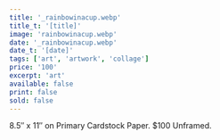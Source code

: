```yaml
---
title: '_rainbowinacup.webp'
title_t: '[title]'
image: 'rainbowinacup.webp'
date: '_rainbowinacup.webp'
date_t: '[date]'
tags: ['art', 'artwork', 'collage']
price: '100'
excerpt: 'art'
available: false
print: false
sold: false
---
```



8.5″ x 11″ on Primary Cardstock Paper.
$100 Unframed.
